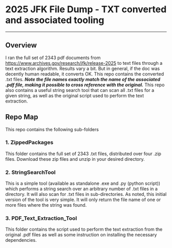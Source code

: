# 2025 JFK File Dump - TXT converted and associated tooling

---

## Overview
I ran the full set of 2343 pdf documents from https://www.archives.gov/research/jfk/release-2025  to text files through a text extraction algorithm. Results vary a bit. But in general, if the doc was decently human readable, it converts OK. This repo contains the converted .txt files. ***Note the file names exactly match the name of the associated .pdf file, making it possible to cross reference with the original.***
This repo also contains a useful string search tool that can scan all .txt files for a given string, as well as the original script used to perform the text extraction.

## Repo Map
This repo contains the following sub-folders

### 1. ZippedPackages
This folder contains the full set of 2343 .txt files, distributed over four .zip files.  Download these zip files and unzip in your desired directory.

### 2. StringSearchTool
This is a simple tool (available as standalone .exe and .py (python script)) which performs a string search over an arbitrary number of .txt files in a directory. It will also scan for .txt files in sub-directories. As noted, this initial version of the tool is very simple.  It will only return the file name of one or more files where the string was found. 

### 3. PDF_Text_Extraction_Tool
This folder contains the script used to perform the text extraction from the original .pdf files as well as some instruction on installing the necessary dependencies. 
